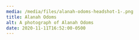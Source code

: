 ```yaml
---
media: /media/files/alanah-odoms-headshot-1-.png
title: Alanah Odoms
alt: A photograph of Alanah Odoms
date: 2020-11-11T16:52:00-0500
---
```

